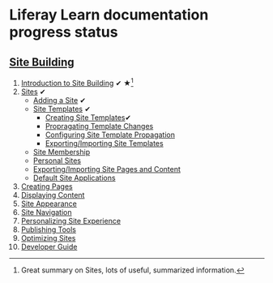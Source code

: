 # Liferay Learn documentation progress status

## [Site Building](https://learn.liferay.com/w/dxp/site-building)
1. [Introduction to Site Building](https://learn.liferay.com/w/dxp/site-building/introduction-to-site-building) &#10004; &#9733;[^1]
1. [Sites](https://learn.liferay.com/w/dxp/site-building/sites) &#10004;
   * [Adding a Site](https://learn.liferay.com/w/dxp/site-building/sites/adding-a-site) &#10004;
   * [Site Templates](https://learn.liferay.com/w/dxp/site-building/sites/site-templates) &#10004;
     * [Creating Site Templates](https://learn.liferay.com/w/dxp/site-building/sites/site-templates/creating-site-templates)&#10004;
     * [Propragating Template Changes](https://learn.liferay.com/w/dxp/site-building/sites/site-templates/propagating-template-changes)
     * [Configuring Site Template Propagation]()
     * [Exporting/Importing Site Templates]()
   * [Site Membership]()
   * [Personal Sites]()
   * [Exporting/Importing Site Pages and Content]()
   * [Default Site Applications]()
1. [Creating Pages]()
1. [Displaying Content]()
1. [Site Appearance]()
1. [Site Navigation]()
1. [Personalizing Site Experience]()
1. [Publishing Tools]()
1. [Optimizing Sites]()
1. [Developer Guide]()


[^1]: Great summary on Sites, lots of useful, summarized information.